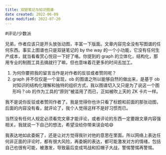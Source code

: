 ```yaml
---
title: 双链笔记与知识图谱
date created: 2022-06-09
date modified: 2022-07-20
---
```


#评论/少数派

兄弟，作者应该只是开头放张动图，丰富一下版面。文章内容完全没有写图谱的任何东西。事实上图谱也只是双链笔记的 by the way 的一个小功能，它没有任何生产成本，就当看看赏心悦目一下好了咯。你提到的 graph 的立体化，结构化，那用专业的制图工具去搞就行了嘛，但也意味着花更多的时间去加工。

1. 为何你要把我的留言当作是对作者的反驳或者赞同呢？
2. graph 并不仅仅是一个呈现，ob 的图谱之所以能够自然的做出来，是基于 ob 对知识的结构化理解和独特的组织方式，我以图谱切入又只是为了说这一个图形吗？ob 的作为工具的“原则”被滥用了而已，正如被吹上天的 ZK 卡片一样。

我不是说你反驳或者赞同作者了。我是觉得你也许只看了标题和前面的那张动图，后面的内容没有看，就评论了，我个人觉得这样不是好习惯而已。

当然没有任何人规定必须看完文章才能评论，或者评论的东西一定要跟文章内容强相关。我就说一下自己的想法，希望没给你带来误会哈😄

我表达地如此委婉了，还是让对方觉得我针对他的意思在里面。所以网络上表达任何非正面的评论时，都有很大风险，再委婉的表达，都可能激发对方的情绪，包括自己也很有可能，被激发，导致最后变成骂战和扣帽子大战，警惕警惕再警惕。
